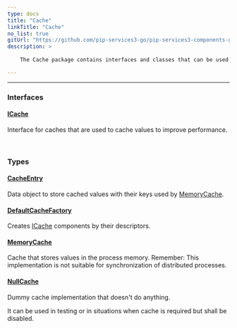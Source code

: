 ```yaml
---
type: docs
title: "Cache"
linkTitle: "Cache"
no_list: true
gitUrl: "https://github.com/pip-services3-go/pip-services3-components-go"
description: >
    
    The Cache package contains interfaces and classes that can be used to create caches that can be employed to improve a system's performance.

---
```

---

<div class="module-body"> 

### Interfaces

#### [ICache](icache)
Interface for caches that are used to cache values to improve performance.

<br>

### Types

#### [CacheEntry](cache_entry)
Data object to store cached values with their keys used by [MemoryCache](../memory_cache).

#### [DefaultCacheFactory](default_cache_factory)
Creates [ICache](icache) components by their descriptors.

#### [MemoryCache](memory_cache)
Cache that stores values in the process memory.
Remember: This implementation is not suitable for synchronization of distributed processes.

#### [NullCache](null_cache)
Dummy cache implementation that doesn't do anything.

It can be used in testing or in situations when cache is required
but shall be disabled.


</div>

